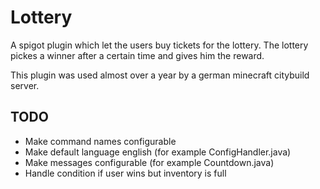 # Lottery
A spigot plugin which let the users buy tickets for the lottery. The lottery pickes a winner after a certain time and gives him the reward.

This plugin was used almost over a year by a german minecraft citybuild server.


## TODO
- Make command names configurable
- Make default language english (for example ConfigHandler.java)
- Make messages configurable (for example Countdown.java)
- Handle condition if user wins but inventory is full